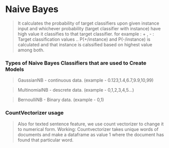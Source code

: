# Naive Bayes
> It calculates the probability of target classifiers upon given instance input and whichever probability (target classifier with instance) have high value it classifies to that target classifier. for example : + , - : Target classification values .. P(+/instance) and P(-/instance) is calculated and that instance is calssified based on highest value among both.


### Types of Naive Bayes Classifiers that are used to Create Models

> GaussianNB - continuous data. (example - 0.123,1.4,6.7,9.9,10,99)

> MultinomialNB - descrete data. (example - 0,1,2,3,4,5...)

> BernoulliNB - Binary data. (example - 0,1)

### CountVectorizer usage
> Also for texted sentence feature, we use count vectorizer to change it to numerical form. Working: Countvectorizer takes unique words of documents and make a dataframe as value 1 where the document has found that particular word.


